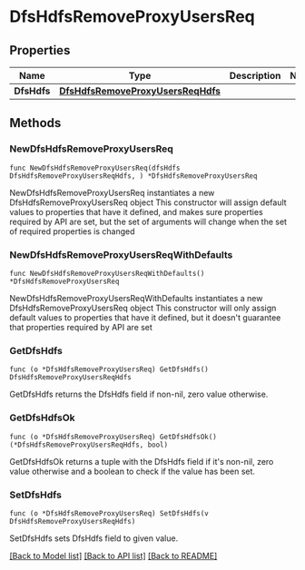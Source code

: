 # DfsHdfsRemoveProxyUsersReq

## Properties

Name | Type | Description | Notes
------------ | ------------- | ------------- | -------------
**DfsHdfs** | [**DfsHdfsRemoveProxyUsersReqHdfs**](DfsHdfsRemoveProxyUsersReqHdfs.md) |  | 

## Methods

### NewDfsHdfsRemoveProxyUsersReq

`func NewDfsHdfsRemoveProxyUsersReq(dfsHdfs DfsHdfsRemoveProxyUsersReqHdfs, ) *DfsHdfsRemoveProxyUsersReq`

NewDfsHdfsRemoveProxyUsersReq instantiates a new DfsHdfsRemoveProxyUsersReq object
This constructor will assign default values to properties that have it defined,
and makes sure properties required by API are set, but the set of arguments
will change when the set of required properties is changed

### NewDfsHdfsRemoveProxyUsersReqWithDefaults

`func NewDfsHdfsRemoveProxyUsersReqWithDefaults() *DfsHdfsRemoveProxyUsersReq`

NewDfsHdfsRemoveProxyUsersReqWithDefaults instantiates a new DfsHdfsRemoveProxyUsersReq object
This constructor will only assign default values to properties that have it defined,
but it doesn't guarantee that properties required by API are set

### GetDfsHdfs

`func (o *DfsHdfsRemoveProxyUsersReq) GetDfsHdfs() DfsHdfsRemoveProxyUsersReqHdfs`

GetDfsHdfs returns the DfsHdfs field if non-nil, zero value otherwise.

### GetDfsHdfsOk

`func (o *DfsHdfsRemoveProxyUsersReq) GetDfsHdfsOk() (*DfsHdfsRemoveProxyUsersReqHdfs, bool)`

GetDfsHdfsOk returns a tuple with the DfsHdfs field if it's non-nil, zero value otherwise
and a boolean to check if the value has been set.

### SetDfsHdfs

`func (o *DfsHdfsRemoveProxyUsersReq) SetDfsHdfs(v DfsHdfsRemoveProxyUsersReqHdfs)`

SetDfsHdfs sets DfsHdfs field to given value.



[[Back to Model list]](../README.md#documentation-for-models) [[Back to API list]](../README.md#documentation-for-api-endpoints) [[Back to README]](../README.md)


